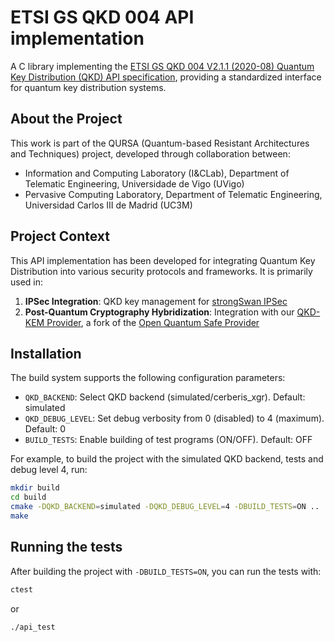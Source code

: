 # ETSI GS QKD 004 API implementation

A C library implementing the [ETSI GS QKD 004 V2.1.1 (2020-08) Quantum Key Distribution (QKD) API specification](https://www.etsi.org/deliver/etsi_gs/QKD/001_099/004/02.01.01_60/gs_qkd004v020101p.pdf), providing a standardized interface for quantum key distribution systems.

## About the Project

This work is part of the QURSA (Quantum-based Resistant Architectures and Techniques) project, developed through collaboration between:

- Information and Computing Laboratory (I&CLab), Department of Telematic Engineering, Universidade de Vigo (UVigo)
- Pervasive Computing Laboratory, Department of Telematic Engineering, Universidad Carlos III de Madrid (UC3M)

## Project Context

This API implementation has been developed for integrating Quantum Key Distribution into various security protocols and frameworks. It is primarily used in:

1. **IPSec Integration**: QKD key management for [strongSwan IPSec](https://github.com/qursa-uc3m/strongswan)
2. **Post-Quantum Cryptography Hybridization**: Integration with our [QKD-KEM Provider](https://github.com/qursa-uc3m/qkd-kem-provider), a fork of the [Open Quantum Safe Provider](https://github.com/open-quantum-safe/oqs-provider)

## Installation

The build system supports the following configuration parameters:

- `QKD_BACKEND`: Select QKD backend (simulated/cerberis_xgr). Default: simulated
- `QKD_DEBUG_LEVEL`: Set debug verbosity from 0 (disabled) to 4 (maximum). Default: 0
- `BUILD_TESTS`: Enable building of test programs (ON/OFF). Default: OFF

For example, to build the project with the simulated QKD backend, tests and debug level 4, run:

```bash
mkdir build
cd build
cmake -DQKD_BACKEND=simulated -DQKD_DEBUG_LEVEL=4 -DBUILD_TESTS=ON ..
make
```

## Running the tests

After building the project with `-DBUILD_TESTS=ON`, you can run the tests with:

```bash
ctest
```

or

```bash
./api_test
```